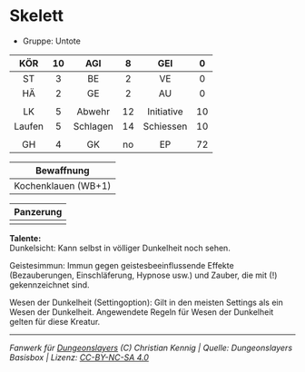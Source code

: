 # Skelett  
- Gruppe: Untote  

| KÖR | 10 | AGI | 8 | GEI | 0 |
| :-: | :-: | :-: | :-: | :-: | :-: |
| ST | 3 | BE | 2 | VE | 0 |
| HÄ | 2 | GE | 2 | AU | 0 |
|  |
| LK | 5 | Abwehr | 12 | Initiative | 10 |
| Laufen | 5 | Schlagen | 14 | Schiessen | 10 |
|  |
| GH | 4 | GK | no | EP | 72 |

| Bewaffnung |
| --- |
| Kochenklauen (WB+1) |


| Panzerung |
| --- |
|  |


**Talente:**  
Dunkelsicht: Kann selbst in völliger Dunkelheit noch sehen.

Geistesimmun: Immun gegen geistesbeeinflussende Effekte (Bezauberungen, Einschläferung, Hypnose usw.) und Zauber, die mit (!) gekennzeichnet sind.

Wesen der Dunkelheit (Settingoption): Gilt in den meisten Settings als ein Wesen der Dunkelheit. Angewendete Regeln für Wesen der Dunkelheit gelten für diese Kreatur.





___
*Fanwerk für [Dungeonslayers](https://www.dungeonslayers.net/) (C) Christian Kennig | Quelle: Dungeonslayers Basisbox | Lizenz: [CC-BY-NC-SA 4.0](https://creativecommons.org/licenses/by-nc-sa/4.0/deed.de)*